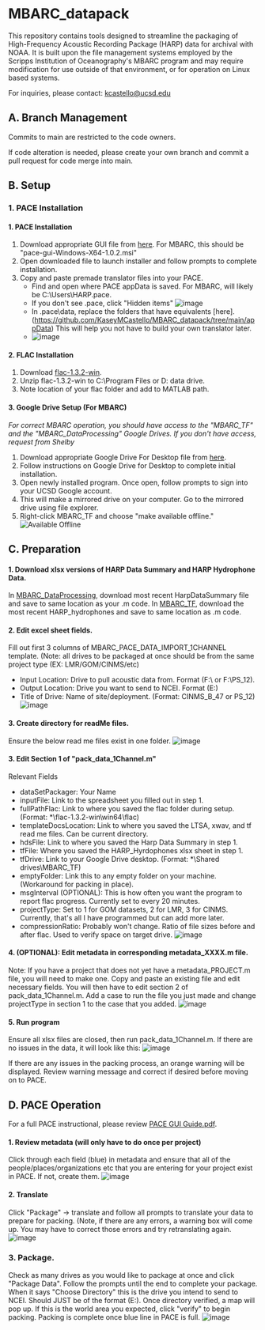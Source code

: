 # MBARC_datapack
This repository contains tools designed to streamline the packaging of High-Frequency Acoustic Recording Package (HARP) data for archival with NOAA. It is built upon the file management systems employed by the Scripps Institution of Oceanography's MBARC program and may require modification for use outside of that environment, or for operation on Linux based systems.

For inquiries, please contact: kcastello@ucsd.edu

## A. Branch Management
Commits to main are restricted to the code owners. 

If code alteration is needed, please create your own branch and commit a pull request for code merge into main.

## B. Setup

### 1. PACE Installation
#### 1. PACE Installation
  1. Download appropriate GUI file from [here](https://github.com/CI-CMG/pace/releases/tag/v1.0.2). For MBARC, this should be "pace-gui-Windows-X64-1.0.2.msi"
  2. Open downloaded file to launch installer and follow prompts to complete installation.
  3. Copy and paste premade translator files into your PACE.
       * Find and open where PACE appData is saved. For MBARC, will likely be C:\Users\HARP\.pace.
       * If you don't see .pace, click "Hidden items" ![image](https://github.com/user-attachments/assets/2473d09b-a3a7-43f0-ac96-b07ab146083d)
       * In .pace\data, replace the folders that have equivalents [here]. (https://github.com/KaseyMCastello/MBARC_datapack/tree/main/appData) This will help you not have to build your own translator later.
       * ![image](https://github.com/user-attachments/assets/4f091e3b-42ca-4ab3-a3ad-89774838f3a9)

#### 2. FLAC Installation
  1. Download [flac-1.3.2-win](https://github.com/KaseyMCastello/MBARC_datapack/blob/main/flac-1.3.2-win-20250411T171703Z-001.zip).
  2. Unzip flac-1.3.2-win to C:\Program Files or D: data drive.
  3. Note location of your flac folder and add to MATLAB path.

#### 3. Google Drive Setup (For MBARC)
_For correct MBARC operation, you should have access to the "MBARC_TF" and the "MBARC_DataProcessing" Google Drives. If you don't have access, request from Shelby_
1. Download appropriate Google Drive For Desktop file from [here](https://support.google.com/drive/answer/10838124?hl=en).
2. Follow instructions on Google Drive for Desktop to complete initial installation.
3. Open newly installed program. Once open, follow prompts to sign into your UCSD Google account.
4. This will make a mirrored drive on your computer. Go to the mirrored drive using file explorer.
5. Right-click MBARC_TF and choose "make available offline."
![Available Offline](https://github.com/user-attachments/assets/e48d532b-946f-4721-981c-7de33f96d1c2)

## C. Preparation
#### 1. Download xlsx versions of HARP Data Summary and HARP Hydrophone Data.
  In [MBARC_DataProcessing](https://drive.google.com/drive/folders/1e9KVtS-z6sY-vxUsHTDytJUbM9D3nDRP), download most recent HarpDataSummary file and save to same location as your .m code. In [MBARC_TF](https://drive.google.com/drive/folders/0ACl63NkjL8DlUk9PVA), download the most recent HARP_hydrophones and save to same location as .m code.

#### 2. Edit excel sheet fields. 
Fill out first 3 columns of MBARC_PACE_DATA_IMPORT_1CHANNEL template. (Note: all drives to be packaged at once should be from the same project type (EX: LMR/GOM/CINMS/etc)
  * Input Location: Drive to pull acoustic data from. Format (F:\ or F:\PS_12). 
  * Output Location: Drive you want to send to NCEI. Format (E:\)
  * Title of Drive: Name of site/deployment. (Format: CINMS_B_47 or PS_12)
![image](https://github.com/user-attachments/assets/3382d85b-dc6a-490d-9696-a92016931d3e)

#### 3. Create directory for readMe files. 
Ensure the below read me files exist in one folder.
![image](https://github.com/user-attachments/assets/ac005377-607a-4369-b5c9-09320b318535)


#### 3. Edit Section 1 of "pack_data_1Channel.m"
Relevant Fields
  * dataSetPackager: Your Name
  * inputFile: Link to the spreadsheet you filled out in step 1.
  * fullPathFlac: Link to where you saved the flac folder during setup. (Format: *\flac-1.3.2-win\win64\flac)
  * templateDocsLocation: Link to where you saved the LTSA, xwav, and tf read me files. Can be current directory.
  * hdsFile: Link to where you saved the Harp Data Summary in step 1.
  * tfFile: Where you saved the HARP_Hyrdophones xlsx sheet in step 1. 
  * tfDrive: Link to your Google Drive desktop. (Format: *\Shared drives\MBARC_TF)
  * emptyFolder: Link this to any empty folder on your machine. (Workaround for packing in place).
  * msgInterval (OPTIONAL): This is how often you want the program to report flac progress. Currently set to every 20 minutes.
  * projectType: Set to 1 for GOM datasets, 2 for LMR, 3 for CINMS. Currently, that's all I have programmed but can add more later.
  * compressionRatio: Probably won't change. Ratio of file sizes before and after flac. Used to verify space on target drive.
![image](https://github.com/user-attachments/assets/ffdab2e5-8960-47b1-b37f-28253dfb7aba)

#### 4. (OPTIONAL): Edit metadata in corresponding metadata_XXXX.m file. 
  Note: If you have a project that does not yet have a metadata_PROJECT.m file, you will need to make one. Copy and paste an existing file and edit necessary fields. You will then have to edit section 2 of pack_data_1Channel.m. Add a case to run the file you just made and change projectType in section 1 to the case that you added.
![image](https://github.com/user-attachments/assets/ba3c2594-70f2-4056-a0bd-d61d255373cf)

#### 5. Run program 
Ensure all xlsx files are closed, then run pack_data_1Channel.m. If there are no issues in the data, it will look like this: 
![image](https://github.com/user-attachments/assets/3ba488d9-8eaf-4290-9330-35ea13376210)

If there are any issues in the packing process, an orange warning will be displayed. Review warning message and correct if desired before moving on to PACE.
 
## D. PACE Operation
For a full PACE instructional, please review [PACE GUI Guide.pdf](https://github.com/user-attachments/files/19712695/PACE.GUI.Guide.pdf). 

#### 1. Review metadata (will only have to do once per project)
Click through each field (blue) in metadata and ensure that all of the people/places/organizations etc that you are entering for your project exist in PACE. If not, create them.
![image](https://github.com/user-attachments/assets/07a0d5c5-ecad-4663-a9d4-7a6574d4a051)

#### 2. Translate
Click "Package" -> translate and follow all prompts to translate your data to prepare for packing. (Note, if there are any errors, a warning box will come up. You may have to correct those errors and try retranslating again. 
![image](https://github.com/user-attachments/assets/b12e1545-dc61-4f5d-8ed1-17854b90ff42)

### 3. Package. 
Check as many drives as you would like to package at once and click "Package Data". Follow the prompts until the end to complete your package. When it says "Choose Directory" this is the drive you intend to send to NCEI. Should JUST be of the format (E:\). Once directory verified, a map will pop up. If this is the world area you expected, click "verify" to begin packing. Packing is complete once blue line in PACE is full. 
![image](https://github.com/user-attachments/assets/7429b12d-477d-4cb8-a595-061380878308)


